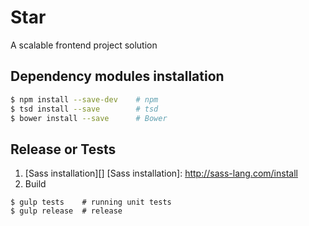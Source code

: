 # Star
A scalable frontend project solution

## Dependency modules installation
```bash
$ npm install --save-dev    # npm
$ tsd install --save        # tsd
$ bower install --save      # Bower
```

## Release or Tests
1. [Sass installation][]
[Sass installation]: http://sass-lang.com/install
2. Build
```
$ gulp tests    # running unit tests
$ gulp release  # release
```

